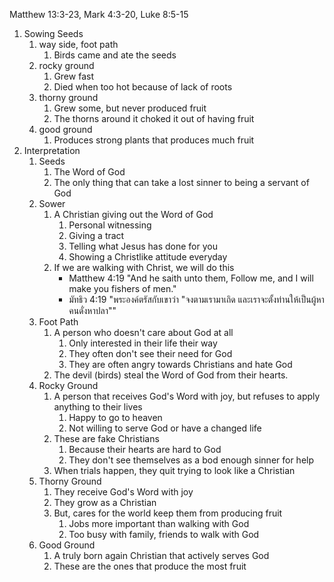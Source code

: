 Matthew 13:3-23, Mark 4:3-20, Luke 8:5-15

1. Sowing Seeds
    1. way side, foot path
        1. Birds came and ate the seeds
    2. rocky ground
        1. Grew fast
        2. Died when too hot because of lack of roots
    3. thorny ground
        1. Grew some, but never produced fruit
        2. The thorns around it choked it out of having fruit
    4. good ground
        1. Produces strong plants that produces much fruit
2. Interpretation
    1. Seeds
        1. The Word of God
        2. The only thing that can take a lost sinner to being a servant of God
    2. Sower
        1. A Christian giving out the Word of God
            1. Personal witnessing
            2. Giving a tract
            3. Telling what Jesus has done for you
            4. Showing a Christlike attitude everyday
        2. If we are walking with Christ, we will do this
            - Matthew 4:19 "And he saith unto them, Follow me, and I will make you fishers of men."
            - มัทธิว 4:19 "พระองค์ตรัสกับเขาว่า "จงตามเรามาเถิด และเราจะตั้งท่านให้เป็นผู้หาคนดั่งหาปลา""
    3. Foot Path
        1. A person who doesn't care about God at all
            1. Only interested in their life their way
            2. They often don't see their need for God
            3. They are often angry towards Christians and hate God
        2. The devil (birds) steal the Word of God from their hearts.
    4. Rocky Ground
        1. A person that receives God's Word with joy, but refuses to apply anything to their lives
            1. Happy to go to heaven
            2. Not willing to serve God or have a changed life
        2. These are fake Christians
            1. Because their hearts are hard to God
            2. They don't see themselves as a bod enough sinner for help
        3. When trials happen, they quit trying to look like a Christian
    5. Thorny Ground
        1. They receive God's Word with joy
        2. They grow as a Christian
        3. But, cares for the world keep them from producing fruit
            1. Jobs more important than walking with God
            2. Too busy with family, friends to walk with God
    6. Good Ground
        1. A truly born again Christian that actively serves God
        2. These are the ones that produce the most fruit